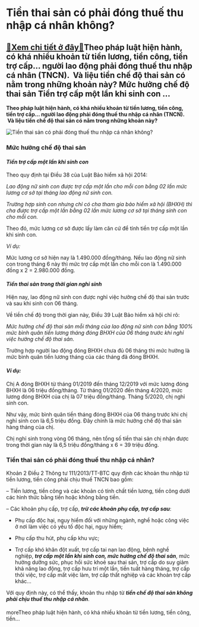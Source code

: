 Tiền thai sản có phải đóng thuế thu nhập cá nhân không?
=======================================================

[:gift:Xem chi tiết ở đây:gift:](https://hddtvn.com/tien-thai-san-co-phai-dong-thue-thu-nhap-ca-nhan-khong/)Theo pháp luật hiện hành, có khá nhiều khoản từ tiền lương, tiền công, tiền trợ cấp… người lao động phải đóng thuế thu nhập cá nhân (TNCN).  Và liệu tiền chế độ thai sản có nằm trong những khoản này? Mức hưởng chế độ thai sản Tiền trợ cấp một lần khi sinh con …
---------------------------------------------------------------------------------------------------------------------------------------------------------------------------------------------------------------------------------------------------------------------

**Theo pháp luật hiện hành, có khá nhiều khoản từ tiền lương, tiền công, tiền trợ cấp… người lao động phải đóng thuế thu nhập cá nhân (TNCN).  Và liệu tiền chế độ thai sản có nằm trong những khoản này?**


![Tiền thai sản có phải đóng thuế thu nhập cá nhân không?](https://hddtvn.com/wp-content/uploads/2021/01/WHcckfpdBb.jpg)


### **Mức hưởng chế độ thai sản**


#### ***Tiền trợ cấp một lần khi sinh con***


Theo quy định tại Điều 38 của Luật Bảo hiểm xã hội 2014:


*Lao động nữ sinh con được trợ cấp một lần cho mỗi con bằng 02 lần mức lương cơ sở tại tháng lao động nữ sinh con.*


*Trường hợp sinh con nhưng chỉ có cha tham gia bảo hiểm xã hội (BHXH) thì cha được trợ cấp một lần bằng 02 lần mức lương cơ sở tại tháng sinh con cho mỗi con.*


Theo đó, mức lương cơ sở được lấy làm căn cứ để tính tiền trợ cấp một lần khi sinh con.


*Ví dụ:*


Mức lương cơ sở hiện nay là 1.490.000 đồng/tháng. Nếu lao động nữ sinh con trong tháng 6 này thì mức trợ cấp một lần cho mỗi con là 1.490.000 đồng x 2 = 2.980.000 đồng.


#### ***Tiền thai sản trong thời gian nghỉ sinh***


Hiện nay, lao động nữ sinh con được nghỉ việc hưởng chế độ thai sản trước và sau khi sinh con 06 tháng.


Về tiền chế độ trong thời gian này, Điều 39 Luật Bảo hiểm xã hội chỉ rõ:


*Mức hưởng chế độ thai sản mỗi tháng của lao động nữ sinh con bằng 100% mức bình quân tiền lương tháng đóng BHXH của 06 tháng trước khi nghỉ việc hưởng chế độ thai sản.*


Trường hợp người lao động đóng BHXH chưa đủ 06 tháng thì mức hưởng là mức bình quân tiền lương tháng của các tháng đã đóng BHXH.


#### *Ví dụ:*


Chị A đóng BHXH từ tháng 01/2019 đến tháng 12/2019 với mức lương đóng BHXH là 06 triệu đồng/tháng. Từ tháng 01/2020 đến tháng 4/2020, mức lương đóng BHXH của chị là 07 triệu đồng/tháng. Tháng 5/2020, chị nghỉ sinh con.


Như vậy, mức bình quân tiền tháng đóng BHXH của 06 tháng trước khi chị nghỉ sinh con là 6,5 triệu đồng. Đây chính là mức hưởng chế độ thai sản hàng tháng của chị.


Chị nghỉ sinh trong vòng 06 tháng, nên tổng số tiền thai sản chị nhận được trong thời gian này là 6,5 triệu đồng/tháng x 6 = 39 triệu đồng.


### **Tiền thai sản có phải đóng thuế thu nhập cá nhân?**


Khoản 2 Điều 2 Thông tư 111/2013/TT-BTC quy định các khoản thu nhập từ tiền lương, tiền công phải chịu thuế TNCN bao gồm:


– Tiền lương, tiền công và các khoản có tính chất tiền lương, tiền công dưới các hình thức bằng tiền hoặc không bằng tiền.


– Các khoản phụ cấp, trợ cấp, ***trừ các khoản phụ cấp, trợ cấp sau***:


+ Phụ cấp độc hại, nguy hiểm đối với những ngành, nghề hoặc công việc ở nơi làm việc có yếu tố độc hại, nguy hiểm;


+ Phụ cấp thu hút, phụ cấp khu vực;


+ Trợ cấp khó khăn đột xuất, trợ cấp tai nạn lao động, bệnh nghề nghiệp, ***trợ cấp một lần khi sinh con, mức hưởng chế độ thai sản***, mức hưởng dưỡng sức, phục hồi sức khoẻ sau thai sản, trợ cấp do suy giảm khả năng lao động, trợ cấp hưu trí một lần, tiền tuất hàng tháng, trợ cấp thôi việc, trợ cấp mất việc làm, trợ cấp thất nghiệp và các khoản trợ cấp khác…


Với quy định này, có thể thấy, khoản thu nhập từ ***tiền chế độ thai sản không phải chịu thuế thu nhập cá nhân***.


#### 


moreTheo pháp luật hiện hành, có khá nhiều khoản từ tiền lương, tiền công, tiền…

